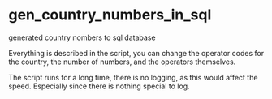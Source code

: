 # gen_country_numbers_in_sql
generated country nombers to sql database

Everything is described in the script, you can change the operator codes for the country, the number of numbers, and the operators themselves.

The script runs for a long time, there is no logging, as this would affect the speed. Especially since there is nothing special to log.
